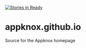 [![Stories in Ready](https://badge.waffle.io/xysec/appknox.com.png?label=ready&title=Ready)](https://waffle.io/xysec/appknox.com)
# appknox.github.io
Source for the Appknox homepage
